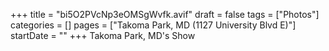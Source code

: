 +++
title = "bi5O2PVcNp3eOMSgWvfk.avif"
draft = false
tags = ["Photos"]
categories = []
pages = ["Takoma Park, MD (1127 University Blvd E)"]
startDate = ""
+++
Takoma Park, MD's Show

